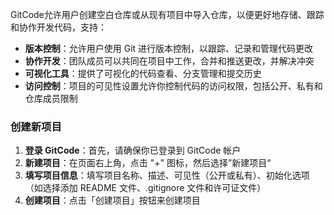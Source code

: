 
GitCode允许用户创建空白仓库或从现有项目中导入仓库，以便更好地存储、跟踪和协作开发代码，支持：

- **版本控制**：允许用户使用 Git 进行版本控制，以跟踪、记录和管理代码更改
- **协作开发**：团队成员可以共同在项目中工作，合并和推送更改，并解决冲突
- **可视化工具**：提供了可视化的代码查看、分支管理和提交历史
- **访问控制**：项目的可见性设置允许你控制代码的访问权限，包括公开、私有和仓库成员限制

### 创建新项目

1. **登录 GitCode**：首先，请确保你已登录到 GitCode 帐户
2. **新建项目**：在页面右上角，点击 "+" 图标，然后选择”新建项目“
3. **填写项目信息**：填写项目名称、描述、可见性（公开或私有）、初始化选项（如选择添加 README 文件、.gitignore 文件和许可证文件）
4. **创建项目**：点击「创建项目」按钮来创建项目